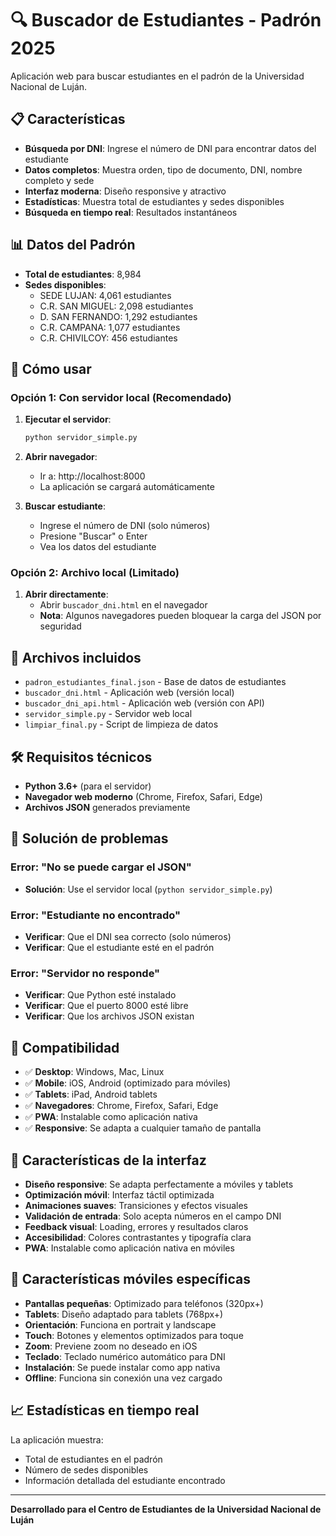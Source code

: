 # 🔍 Buscador de Estudiantes - Padrón 2025

Aplicación web para buscar estudiantes en el padrón de la Universidad Nacional de Luján.

## 📋 Características

- **Búsqueda por DNI**: Ingrese el número de DNI para encontrar datos del estudiante
- **Datos completos**: Muestra orden, tipo de documento, DNI, nombre completo y sede
- **Interfaz moderna**: Diseño responsive y atractivo
- **Estadísticas**: Muestra total de estudiantes y sedes disponibles
- **Búsqueda en tiempo real**: Resultados instantáneos

## 📊 Datos del Padrón

- **Total de estudiantes**: 8,984
- **Sedes disponibles**:
  - SEDE LUJAN: 4,061 estudiantes
  - C.R. SAN MIGUEL: 2,098 estudiantes
  - D. SAN FERNANDO: 1,292 estudiantes
  - C.R. CAMPANA: 1,077 estudiantes
  - C.R. CHIVILCOY: 456 estudiantes

## 🚀 Cómo usar

### Opción 1: Con servidor local (Recomendado)

1. **Ejecutar el servidor**:
   ```bash
   python servidor_simple.py
   ```

2. **Abrir navegador**:
   - Ir a: http://localhost:8000
   - La aplicación se cargará automáticamente

3. **Buscar estudiante**:
   - Ingrese el número de DNI (solo números)
   - Presione "Buscar" o Enter
   - Vea los datos del estudiante

### Opción 2: Archivo local (Limitado)

1. **Abrir directamente**:
   - Abrir `buscador_dni.html` en el navegador
   - **Nota**: Algunos navegadores pueden bloquear la carga del JSON por seguridad

## 📁 Archivos incluidos

- `padron_estudiantes_final.json` - Base de datos de estudiantes
- `buscador_dni.html` - Aplicación web (versión local)
- `buscador_dni_api.html` - Aplicación web (versión con API)
- `servidor_simple.py` - Servidor web local
- `limpiar_final.py` - Script de limpieza de datos

## 🛠️ Requisitos técnicos

- **Python 3.6+** (para el servidor)
- **Navegador web moderno** (Chrome, Firefox, Safari, Edge)
- **Archivos JSON** generados previamente

## 🔧 Solución de problemas

### Error: "No se puede cargar el JSON"
- **Solución**: Use el servidor local (`python servidor_simple.py`)

### Error: "Estudiante no encontrado"
- **Verificar**: Que el DNI sea correcto (solo números)
- **Verificar**: Que el estudiante esté en el padrón

### Error: "Servidor no responde"
- **Verificar**: Que Python esté instalado
- **Verificar**: Que el puerto 8000 esté libre
- **Verificar**: Que los archivos JSON existan

## 📱 Compatibilidad

- ✅ **Desktop**: Windows, Mac, Linux
- ✅ **Mobile**: iOS, Android (optimizado para móviles)
- ✅ **Tablets**: iPad, Android tablets
- ✅ **Navegadores**: Chrome, Firefox, Safari, Edge
- ✅ **PWA**: Instalable como aplicación nativa
- ✅ **Responsive**: Se adapta a cualquier tamaño de pantalla

## 🎨 Características de la interfaz

- **Diseño responsive**: Se adapta perfectamente a móviles y tablets
- **Optimización móvil**: Interfaz táctil optimizada
- **Animaciones suaves**: Transiciones y efectos visuales
- **Validación de entrada**: Solo acepta números en el campo DNI
- **Feedback visual**: Loading, errores y resultados claros
- **Accesibilidad**: Colores contrastantes y tipografía clara
- **PWA**: Instalable como aplicación nativa en móviles

## 📱 Características móviles específicas

- **Pantallas pequeñas**: Optimizado para teléfonos (320px+)
- **Tablets**: Diseño adaptado para tablets (768px+)
- **Orientación**: Funciona en portrait y landscape
- **Touch**: Botones y elementos optimizados para toque
- **Zoom**: Previene zoom no deseado en iOS
- **Teclado**: Teclado numérico automático para DNI
- **Instalación**: Se puede instalar como app nativa
- **Offline**: Funciona sin conexión una vez cargado

## 📈 Estadísticas en tiempo real

La aplicación muestra:
- Total de estudiantes en el padrón
- Número de sedes disponibles
- Información detallada del estudiante encontrado

---

**Desarrollado para el Centro de Estudiantes de la Universidad Nacional de Luján**
